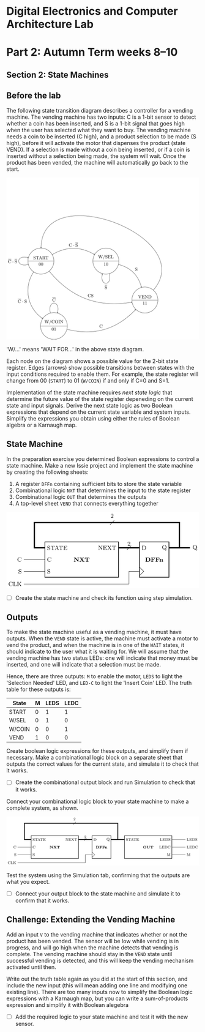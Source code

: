 # Digital Electronics and Computer Architecture Lab
# Part 2: Autumn Term weeks 8–10
## Section 2: State Machines

## Before the lab

The following state transition diagram describes a controller for a vending machine.
The vending machine has two inputs: C is a 1-bit sensor to detect whether a coin has been inserted, and S is a 1-bit signal that goes high when the user has selected what they want to buy.
The vending machine needs a coin to be inserted (C high), and a product selection to be made (S high), before it will activate the motor that dispenses the product (state VEND).
If a selection is made without a coin being inserted, or if a coin is inserted without a selection being made, the system will wait.
Once the product has been vended, the machine will automatically go back to the start.

![State transition table](graphics/VendingMachineState.png)

'W/...' means 'WAIT FOR...' in the above state diagram.

Each node on the diagram shows a possible value for the 2-bit state register.
Edges (arrows) show possible transitions between states with the input conditions required to enable them.
For example, the state register will change from 00 (`START`) to 01 (`W/COIN`) if and only if C=0 and S=1.
			
Implementation of the state machine requires *next state logic* that determine the future value of the state register depeneding on the current state and input signals.
Derive the next state logic as two Boolean expressions that depend on the current state variable and system inputs.
Simplify the expressions you obtain using either the rules of Boolean algebra or a Karnaugh map.

## State Machine
In the preparation exercise you determined Boolean expressions to control a state machine.
Make a new Issie project and implement the state machine by creating the following sheets:
1. A register `DFFn` containing sufficient bits to store the state variable
2. Combinational logic `NXT` that determines the input to the state register
3. Combinational logic `OUT` that determines the outputs
4. A top-level sheet `VEND` that connects everything together
		
![State machine block diagram](graphics/stateblk.png)
		
- [ ] Create the state machine and check its function using step simulation.
		
## Outputs
To make the state machine useful as a vending machine, it must have outputs.
When the `VEND` state is active, the machine must activate a motor to vend the product, and when the machine is in one of the `WAIT` states, it should indicate to the user what it is waiting for.
We will assume that the vending machine has two status LEDs: one will indicate that money must be inserted, and one will indicate that a selection must be made.
	    
Hence, there are three outputs: `M` to enable the motor, `LEDS` to light the 'Selection Needed' LED, and `LED-C` to light the 'Insert Coin' LED.
The truth table for these outputs is:

| State |	M   |	LEDS | LEDC |
| ----- | --- | ---- | ---- |
| START |	0   |	1    | 1    |	
| W/SEL | 0   |	1    | 0    |	
| W/COIN | 0  |	0    | 1    |	
| VEND  |	1   |	0    | 0    |	

Create boolean logic expressions for these outputs, and simplify them if necessary.
Make a combinational logic block on a separate sheet that outputs the correct values for the current state, and simulate it to check that it works.
		
- [ ]	Create the combinational output block and run Simulation to check that it works.

Connect your combinational logic block to your state machine to make a complete system, as shown.

![State machine block diagram with outputs](graphics/stateblk-output.png)
		
Test the system using the Simulation tab, confirming that the outputs are what you expect.
		
 - [ ] Connect your output block to the state machine and simulate it to confirm that it works.

## Challenge: Extending the Vending Machine

Add an input `V` to the vending machine that indicates whether or not the product has been vended.
The sensor will be low while vending is in progress, and will go high when the machine detects that vending is complete.
The vending machine should stay in the `VEND` state until successful vending is detected, and this will keep the vending mechanism activated until then.
				
Write out the truth table again as you did at the start of this section, and include the new input (this will mean adding one line and modifying one existing line).
There are too many inputs now to simplify the Boolean logic expressions with a Karnaugh map, but you can write a sum-of-products expression and simplify it with Boolean alegebra
				
- [ ] Add the required logic to your state machine and test it with the new sensor.
			
